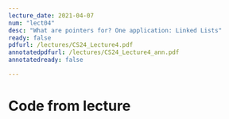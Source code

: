 ```yaml
---
lecture_date: 2021-04-07
num: "lect04"
desc: "What are pointers for? One application: Linked Lists"
ready: false
pdfurl: /lectures/CS24_Lecture4.pdf
annotatedpdfurl: /lectures/CS24_Lecture4_ann.pdf
annotatedready: false

---
```


# Code from lecture















